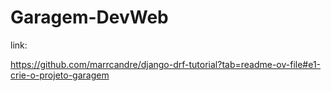# Garagem-DevWeb
link: 

https://github.com/marrcandre/django-drf-tutorial?tab=readme-ov-file#e1-crie-o-projeto-garagem
